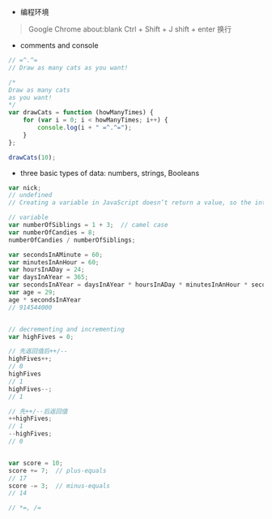 - 编程环境
> Google Chrome
> about:blank
> Ctrl + Shift + J
> shift + enter 换行

- comments and console
```javascript
// =^.^=
// Draw as many cats as you want!

/*
Draw as many cats
as you want!
*/
var drawCats = function (howManyTimes) {
    for (var i = 0; i < howManyTimes; i++) {
        console.log(i + " =^.^=");
    }
};

drawCats(10);

```

- three basic types of data: numbers, strings, Booleans
```javascript
var nick;
// undefined
// Creating a variable in JavaScript doesn’t return a value, so the interpreter prints undefined .

// variable
var numberOfSiblings = 1 + 3;  // camel case
var numberOfCandies = 8;
numberOfCandies / numberOfSiblings;

var secondsInAMinute = 60;
var minutesInAnHour = 60;
var hoursInADay = 24;
var daysInAYear = 365;
var secondsInAYear = daysInAYear * hoursInADay * minutesInAnHour * secondsInAMinute;
var age = 29;
age * secondsInAYear
// 914544000


// decrementing and incrementing
var highFives = 0;

// 先返回值后++/--
highFives++;
// 0
highFives
// 1
highFives--;
// 1

// 先++/--后返回值
++highFives;
// 1
--highFives;
// 0


var score = 10;
score += 7;  // plus-equals
// 17
score -= 3;  // minus-equals
// 14

// *=, /= 
```
